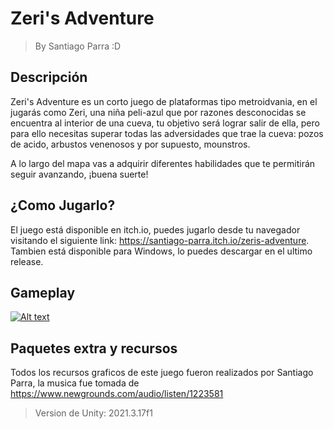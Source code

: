 # Zeri's Adventure
> By Santiago Parra :D

## Descripción
Zeri's Adventure es un corto juego de plataformas tipo metroidvania, en el jugarás como Zeri, una niña peli-azul
que por razones desconocidas se encuentra al interior de una cueva, tu objetivo será lograr salir de ella, pero para
ello necesitas superar todas las adversidades que trae la cueva: pozos de acido, arbustos venenosos y por supuesto, mounstros.

A lo largo del mapa vas a adquirir diferentes habilidades que te permitirán seguir avanzando, ¡buena suerte!

## ¿Como Jugarlo?
El juego está disponible en itch.io, puedes jugarlo desde tu navegador visitando el siguiente link: https://santiago-parra.itch.io/zeris-adventure.
Tambien está disponible para Windows, lo puedes descargar en el ultimo release.

## Gameplay
[![Alt text](https://img.youtube.com/vi/cMdAMpP4f-E/0.jpg)](https://www.youtube.com/watch?v=cMdAMpP4f-E)

## Paquetes extra y recursos
Todos los recursos graficos de este juego fueron realizados por Santiago Parra, la musica fue tomada de https://www.newgrounds.com/audio/listen/1223581
> Version de Unity: 2021.3.17f1
